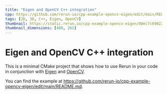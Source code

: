 ```yaml
---
title: "Eigen and OpenCV C++ integration"
cpp: https://github.com/rerun-io/cpp-example-opencv-eigen/edit/main/README.md
tags: [2D, 3D, C++, Eigen, OpenCV]
thumbnail: https://static.rerun.io/cpp-example-opencv-eigen/80ec7c698224eccb5ba1928136ba0a522d79b60a/480w.png
thumbnail_dimensions: [480, 261]
---
```


# Eigen and OpenCV C++ integration

This is a minimal CMake project that shows how to use Rerun in your code in conjunction with [Eigen](https://eigen.tuxfamily.org/) and [OpenCV](https://opencv.org/).

You can find the example at <https://github.com/rerun-io/cpp-example-opencv-eigen/edit/main/README.md>.

<center>
  <picture>
    <img src="https://static.rerun.io/cpp-example-opencv-eigen/80ec7c698224eccb5ba1928136ba0a522d79b60a/full.png" alt="">
    <source media="(max-width: 480px)" srcset="https://static.rerun.io/cpp-example-opencv-eigen/80ec7c698224eccb5ba1928136ba0a522d79b60a/480w.png">
    <source media="(max-width: 768px)" srcset="https://static.rerun.io/cpp-example-opencv-eigen/80ec7c698224eccb5ba1928136ba0a522d79b60a/768w.png">
    <source media="(max-width: 1024px)" srcset="https://static.rerun.io/cpp-example-opencv-eigen/80ec7c698224eccb5ba1928136ba0a522d79b60a/1024w.png">
    <source media="(max-width: 1200px)" srcset="https://static.rerun.io/cpp-example-opencv-eigen/80ec7c698224eccb5ba1928136ba0a522d79b60a/1200w.png">
  </picture>
</center>
